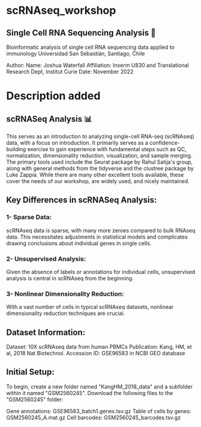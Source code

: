# scRNAseq_workshop

## Single Cell RNA Sequencing Analysis 🧬
Bioinformatic analysis of single cell RNA sequencing data applied to immunology
Universidad San Sebastián, Santiago, Chile

Author:
Name: Joshua Waterfall
Affiliation: Inserm U830 and Translational Research Dept, Institut Curie
Date: November 2022

# Description added

## scRNASeq Analysis 📊
This serves as an introduction to analyzing single-cell RNA-seq (scRNAseq) data, with a focus on introduction. It primarily serves as a confidence-building exercise to gain experience with fundamental steps such as QC, normalization, dimensionality reduction, visualization, and sample merging. The primary tools used include the Seurat package by Rahul Satija's group, along with general methods from the tidyverse and the clustree package by Luke Zappia. While there are many other excellent tools available, these cover the needs of our workshop, are widely used, and nicely maintained.

## Key Differences in scRNASeq Analysis:
### 1- Sparse Data: 
scRNAseq data is sparse, with many more zeroes compared to bulk RNAseq data. This necessitates adjustments in statistical models and complicates drawing conclusions about individual genes in single cells.
### 2- Unsupervised Analysis:
Given the absence of labels or annotations for individual cells, unsupervised analysis is central in scRNAseq from the beginning.
### 3- Nonlinear Dimensionality Reduction:
With a vast number of cells in typical scRNAseq datasets, nonlinear dimensionality reduction techniques are crucial.
## Dataset Information:
Dataset: 10X scRNAseq data from human PBMCs
Publication: Kang, HM, et al, 2018 Nat Biotechnol.
Accession ID: GSE96583 in NCBI GEO database
## Initial Setup:
To begin, create a new folder named "KangHM_2018_data" and a subfolder within it named "GSM2560245". Download the following files to the "GSM2560245" folder:

Gene annotations: GSE96583_batch1.genes.tsv.gz
Table of cells by genes: GSM2560245_A.mat.gz
Cell barcodes: GSM2560245_barcodes.tsv.gz

